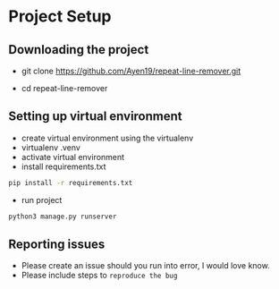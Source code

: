 # Project Setup

## Downloading the project

- git clone https://github.com/Ayen19/repeat-line-remover.git

- cd repeat-line-remover

## Setting up virtual environment

- create virtual environment using the virtualenv
- virtualenv .venv
- activate virtual environment
- install requirements.txt

```sh
pip install -r requirements.txt
```

- run project

```sh
python3 manage.py runserver
```

## Reporting issues

- Please create an issue should you run into error, I would love know.
- Please include steps to `reproduce the bug`
